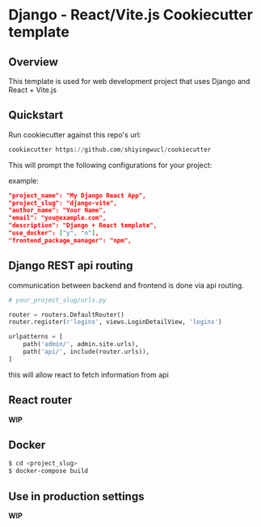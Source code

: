 # Django - React/Vite.js Cookiecutter template

## Overview

This template is used for web development project that uses Django and React + Vite.js

## Quickstart

Run cookiecutter against this repo's url:  
```python 
cookiecutter https://github.com/shiyingwucl/cookiecutter 
```

This will prompt the following configurations for your project:

example:
```json
"project_name": "My Django React App",
"project_slug": "django-vite",
"author_name": "Your Name",
"email": "you@example.com",
"description": "Django + React template",
"use_docker": ["y", "n"],
"frontend_package_manager": "npm",
```

## Django REST api routing

communication between backend and frontend is done via api routing.
```python
# your_project_slug/urls.py

router = routers.DefaultRouter()
router.register(r'logins', views.LoginDetailView, 'logins')

urlpatterns = [
    path('admin/', admin.site.urls),
    path('api/', include(router.urls)),
]
```

this will allow react to fetch information from api

## React router

**WIP**

## Docker

```bash
$ cd <project_slug>
$ docker-compose build
```

## Use in production settings

**WIP**


